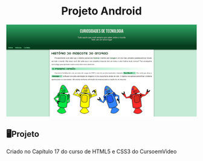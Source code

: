 <h1 align="center">Projeto Android</h1>
<img src=".github/preview.png">

## 🖥️Projeto
Criado no Capítulo 17 do curso de HTML5 e CSS3 do CursoemVideo
